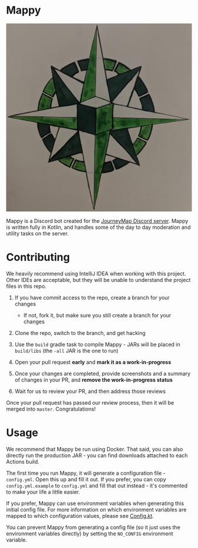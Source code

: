 Mappy
=====

[![Mappy's Logo](https://raw.githubusercontent.com/TeamJM/Mappy/master/media/logo-512.jpg)](https://github.com/TeamJM/Mappy/tree/master/media)

Mappy is a Discord bot created for the [JourneyMap Discord server](https://discord.gg/eP8gE69). Mappy is written
fully in Kotlin, and handles some of the day to day moderation and utility tasks on the server.

Contributing
============

We heavily recommend using IntelliJ IDEA when working with this project. Other IDEs are acceptable, but they will be
unable to understand the project files in this repo.

1. If you have commit access to the repo, create a branch for your changes
    * If not, fork it, but make sure you still create a branch for your changes

1. Clone the repo, switch to the branch, and get hacking
1. Use the `build` gradle task to compile Mappy - JARs will be placed in `build/libs` (the `-all` JAR is the one to run)
1. Open your pull request **early** and **mark it as a work-in-progress**
1. Once your changes are completed, provide screenshots and a summary of changes in your PR, and 
   **remove the work-in-progress status**
1. Wait for us to review your PR, and then address those reviews

Once your pull request has passed our review process, then it will be merged into `master`. Congratulations!

Usage
=====

We recommend that Mappy be run using Docker. That said, you can also directly run the production JAR - you can find
downloads attached to each Actions build.

The first time you run Mappy, it will generate a configuration file - `config.yml`. Open this up and fill it out. If
you prefer, you can copy `config.yml.example` to `config.yml` and fill that out instead - it's commented to make your
life a little easier.

If you prefer, Mappy can use environment variables when generating this initial config file. For more information on
which environment variables are mapped to which configuration values, please see 
[Config.kt](https://github.com/TeamJM/Mappy/blob/master/src/main/kotlin/info/journeymap/mappy/Config.kt).

You can prevent Mappy from generating a config file (so it just uses the environment variables directly) by setting
the `NO_CONFIG` environment variable.
